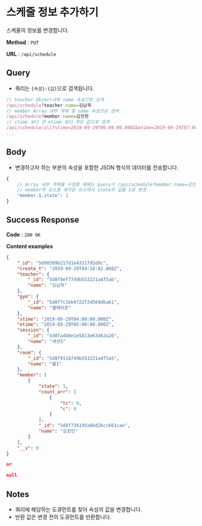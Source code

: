 # 스케줄 정보 추가하기

스케줄의 정보를 변경합니다.

**Method** : `PUT`

**URL** : `/api/schedule`

## Query
* 쿼리는 `{속성}:{값}`으로 검색됩니다.
```javascript
// teacher Object내부 name 속성으로 검색
/api/schedule?teacher.name=김남욱
// member Array 내부 객체 중 name 속성으로 검색
/api/schedule?member.name=김진현
// stime 보다 큰 etime 보다 작은 값으로 검색
/api/schedule/all?stime=2019-09-29T06:00:00.000Z&etime=2019-09-29T07:00:00.000Z
...
```

## Body
* 변경하고자 하는 부분의 속성을 포함한 JSON 형식의 데이터를 전송합니다.
```javascript
{
    // Array 내부 객체를 수정할 때에는 query가 /api/schedule?member.name=김진현
    // member의 요소중 쿼리된 요소에서 state의 값을 1로 변경
	"member.$.state": 1
}
```

## Success Response

**Code** : `200 OK`

**Content examples**

```json
{
    "_id": "5d90309b217d1e43117d5d8c",
    "create_t": "2019-09-29T04:18:02.808Z",
    "teacher": {
        "_id": "5d8f9ef7749b553221a4f5ab",
        "name": "김남욱"
    },
    "gym": {
        "_id": "5d8f7c3eb9722f2d569dba61",
        "name": "웰페리온"
    },
    "stime": "2019-09-29T04:00:00.000Z",
    "etime": "2019-09-29T05:00:00.000Z",
    "session": {
        "_id": "5d8fa4b0e1e5813e63462a26",
        "name": "세션3"
    },
    "room": {
        "_id": "5d8f9116749b553221a4f5a5",
        "name": "룸1"
    },
    "member": [
        {
            "state": 1,
            "count_arr": [
                {
                    "tc": 0,
                    "c": 0
                }
            ],
            "_id": "5d8f736195a8bd2bcc661cae",
            "name": "김정민"
        }
    ],
    "__v": 0
}

or

null
```

## Notes
* 쿼리에 해당하는 도큐먼트를 찾아 속성의 값을 변경합니다.
* 반환 값은 변경 전의 도큐먼트를 반환합니다.